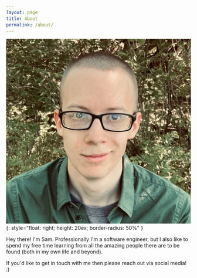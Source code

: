 ```yaml
---
layout: page
title: About
permalink: /about/
---
```


![Me](/assets/photo.jpg){: style="float: right; height: 20ex; border-radius: 50%" }

Hey there! I'm Sam. Professionally I'm a software engineer, but I also like to
spend my free time learning from all the amazing people there are to be found
(both in my own life and beyond).

If you'd like to get in touch with me then please reach out via social media! :)
